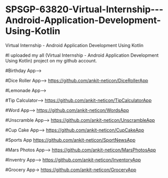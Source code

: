 # SPSGP-63820-Virtual-Internship---Android-Application-Development-Using-Kotlin
Virtual Internship - Android Application Development Using Kotlin


#I uploaded my all (Virtual Internship - Android Application Development Using Kotlin) project on my github account.


#Birthday App-->


#Dice Roller App-->
https://github.com/ankit-neticon/DiceRollerApp

#Lemonade App-->

#Tip Calculator-->
https://github.com/ankit-neticon/TipCalculatorApp

#Word App-->
https://github.com/ankit-neticon/WordsApp

#Unscramble App-->
https://github.com/ankit-neticon/UnscrambleApp

#Cup Cake App-->
https://github.com/ankit-neticon/CupCakeApp

#Sports App
https://github.com/ankit-neticon/SportNewsApp

#Mars Photos App-->
https://github.com/ankit-neticon/MarsPhotosApp

#Inventry App-->
https://github.com/ankit-neticon/InventoryApp

#Grocery App->
https://github.com/ankit-neticon/GroceryApp
